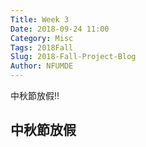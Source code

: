 ```yaml
---
Title: Week 3
Date: 2018-09-24 11:00
Category: Misc
Tags: 2018Fall
Slug: 2018-Fall-Project-Blog
Author: NFUMDE
---
```


中秋節放假!!

<!-- PELICAN_END_SUMMARY -->

中秋節放假
----






